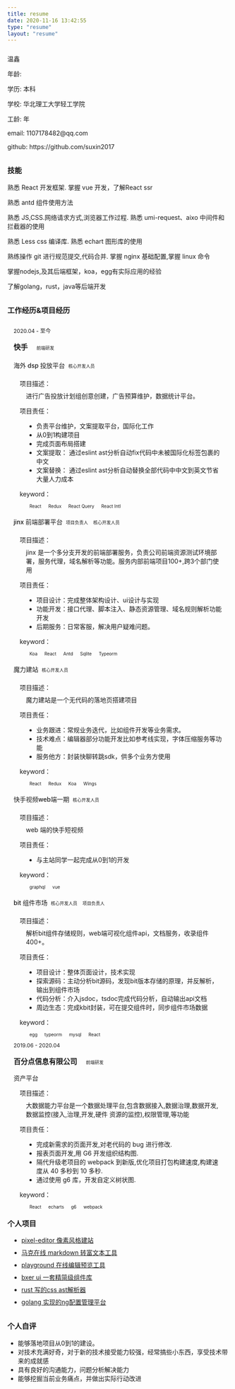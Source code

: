 ```yaml
---
title: resume
date: 2020-11-16 13:42:55
type: "resume"
layout: "resume"
---
```


<div class="about-me" style="margin:24px 0px">
    <!-- <div class="about-me-avatar"> -->
        <!-- <img src="/imgs/avatar.jpeg" width=128 height=128 alt="头像" > -->
    <!-- </div> -->
    <div class="about-me-desc" style="margin:0">
        <div class="about-me-desc-name">
            <p>
                温鑫
            </p>
        </div>
        <div class="about-me-code-age">
            <p>
                年龄: <span id="age2"></span>
            </p>
            <script>
                const age2 = document.getElementById('age2');
                age2.textContent = Math.floor((Date.now() - new Date(1996, 0)) / (24 * 3600 * 1000 * 365))
            </script>
        </div>
        <div class="about-me-code-age">
            <p>
                学历: 本科
            </p>
        </div>
        <div class="about-me-code-age">
            <p>
                学校: 华北理工大学轻工学院
            </p>
        </div>
        <div class="about-me-code-age">
            <p>
                工龄: <span id="age1"></span>年
            </p>
            <script>
                const age1 = document.getElementById('age1');
                age1.textContent = Math.floor((Date.now() - new Date(2019, 0)) / (24 * 3600 * 1000 * 365))
            </script>
        </div>
        <div class="about-me-code-age">
            <p>
            </p>
        </div>
        <div class="about-me-code-age">
            <p>
                email: 1107178482@qq.com 
            </p>
        </div>
           <div class="about-me-code-age">
            <p>
                github: https://github.com/suxin2017
            </p>
        </div>
    </div>
</div>
<style>
    .resume-content {
        padding: 0 24px;
    }
    .company {
        display: inline-block;
        font-size: 16px;
        font-weight: 600;
        margin-right: 12px !important;
    }
    .tag {
        font-size: 10px;
        margin-left: 4px;
        display: inline-block;
        padding: 0px 4px;
        border-radius: 4px;
        border: 1px solid var(--shadowColor)
    }
    .tag-yellow {
        color: var(--yellow);
    }
    .tag-orange {
        color: var(--orange);
    }
    .tag-red {
        color: var(--red);
    }
    .tag-magenta {
        color: var(--magenta);
    }
    .tag-violet {
        color: var(--violet);
    }
    .tag-blue {
        color: var(--blue);
    }
    .tag-cyan {
        color: var(--cyan);
    }
    .tag-green {
        color: var(--green);
    }
    .time {
        font-size: 12px;
    }
    .container {
        position: relative;
        margin-left: 1em;
        margin-bottom: -14px;
        padding-top: 2px;
    }
    .container div {
        margin: 8px 0;
    }
    .container::after {
        content: '';
        position: absolute;
        background-color: var(--cyan);
        width: 6px;
        height: 6px;
        display: block;
        border-radius: 50%;
        left: -20px;
        top: 15px;
        bottom: 0;
        z-index: 1;
    }
    .container::before {
        content: '';
        position: absolute;
        background-color: var(--shadowColor);
        width: 2px;
        display: block;
        left: -18px;
        top: 0;
        bottom: 0;
    }
    .list {}
    .list .item .name {
        font-size: 14px;
        font-weight: 500;
    }
    .list .item .desc {
        font-size: 14px;
        margin: 14px;
        margin-left: 28px;
    }
    .list .item .desc::before {
        font-size: 14px;
        margin-left: -14px;
        margin-bottom: 8px;
        display: block;
        content: '项目描述：';
    }
    .list .item .me {
        font-size: 14px;
        margin: 14px;
        margin-left: 28px;
    }
    .list .item .me::before {
        font-size: 14px;
        margin-left: -14px;
        margin-bottom: 8px;
        content: '项目责任：';
        display: block;
    }
    .list .item .key {
        font-size: 14px;
        margin: 14px;
        margin-left: 28px;
    }
    .list .item .key::before {
        font-size: 14px;
        margin-left: -14px;
        margin-bottom: 8px;
        content: 'keyword：';
        display: block;
    }
    h3 {
        position: relative;
        margin-top: 32px;
    }
    h3::after {
        content: '';
        position: absolute;
        background-color: var(--cyan);
        width: 13px;
        height: 13px;
        display: block;
        border-radius: 50%;
        left: -20px;
        top: 4.5px;
        bottom: 0;
    }
    .private {
    }
    .private li {
        width: 327px;
        margin: 8px;
        font-size: 14px;
        cursor: pointer;
    }
    .evaluation {
        font-size: 14px;
    }
    @media only screen and (max-width: 768px) {
        .desc,
        .me,
        li {
            line-height: 2;
        }
        ul {
            padding: 0 12px;
        }
    }
</style>

<h3>
    技能
</h3>

<p>熟悉 React 开发框架. 掌握 vue 开发，了解React ssr</p>
<p>熟悉 antd 组件使用方法</p>
<p>熟悉 JS,CSS.网络请求方式,浏览器工作过程. 熟悉 umi-request、aixo 中间件和拦截器的使用</p>
<p>熟悉 Less css 编译库. 熟悉 echart 图形库的使用</p>
<p>熟练操作 git 进行规范提交,代码合并. 掌握 nginx 基础配置,掌握 linux 命令</p>
<p>掌握nodejs,及其后端框架，koa，egg有实际应用的经验</p>
<p>了解golang，rust，java等后端开发</p>

<h3>
    工作经历&项目经历
</h3>

<div class="container">
    <div class="info">
        <div class="time">2020.04 - 至今</div>
        <div class="company">快手 </div>
        <div class="tag">前端研发</div>
    </div>
    <div class="list">
        <div class="item">
            <div class="name">海外 dsp 投放平台
                <div class="tag">核心开发人员</div>
            </div>
            <div class="desc">进行广告投放计划组创意创建，广告预算维护，数据统计平台。</div>
            <div class="me">
                <ul>
                    <li>负责平台维护，文案提取平台，国际化工作</li>
                    <li>从0到1构建项目</li>
                    <li>完成页面布局搭建</li>
                    <li>文案提取： 通过eslint ast分析自动fix代码中未被国际化标签包裹的中文</li>
                    <li>文案替换： 通过eslint ast分析自动替换全部代码中中文到英文节省大量人力成本</li>
                </ul>
            </div>
            <div class="key">
                <span class="tag">React</span>
                <span class="tag">Redux</span>
                <span class="tag">React Query</span>
                <span class="tag">React Intl</span>
            </div>
        </div>
        <div class="item">
            <div class="name">jinx 前端部署平台
                <div class="tag">项目负责人</div>
                <div class="tag">核心开发人员</div>
            </div>
            <div class="desc">jinx 是一个多分支开发的前端部署服务，负责公司前端资源测试环境部署，服务代理，域名解析等功能。服务内部前端项目100+,跨3个部门使用</div>
            <div class="me">
                <ul>
                    <li>项目设计：完成整体架构设计、ui设计与实现</li>
                    <li>功能开发：接口代理、脚本注入、静态资源管理、域名规则解析功能开发</li>
                    <li>后期服务：日常客服，解决用户疑难问题。</li>
                </ul>
            </div>
            <div class="key">
                <span class="tag">Koa</span>
                <span class="tag">React</span>
                <span class="tag">Antd</span>
                <span class="tag">Sqlite</span>
                <span class="tag">Typeorm</span>
            </div>
        </div>
        <div class="item">
            <div class="name">魔力建站
                <div class="tag">核心开发人员</div>
            </div>
            <div class="desc">魔力建站是一个无代码的落地页搭建项目</div>
            <div class="me">
                <ul>
                    <li>
                        业务跟进：常规业务迭代，比如组件开发等业务需求。</li>
                    <li>
                        技术难点：编辑器部分功能开发比如参考线实现，字体压缩服务等功能
                    </li>
                    <li>
                        服务他方：封装快聊转跳sdk，供多个业务方使用
                    </li>
                </ul>
            </div>
            <div class="key">
                <span class="tag">React</span>
                <span class="tag">Redux</span>
                <span class="tag">Koa</span>
                <span class="tag">Wings</span>
            </div>
        </div>
        <div class="item">
            <div class="name">快手视频web端一期
                <div class="tag">核心开发人员</div>
            </div>
            <div class="desc">web 端的快手短视频</div>
            <div class="me">
                <ul>
                    <li>与主站同学一起完成从0到1的开发</li>
                </ul>
            </div>
            <div class="key">
                <span class="tag">graphql</span>
                <span class="tag">vue</span>
            </div>
        </div>
        <div class="item">
            <div class="name">bit 组件市场
                <div class="tag">核心开发人员</div>
                <div class="tag">项目负责人</div>
            </div>
            <div class="desc">解析bit组件存储规则，web端可视化组件api，文档服务，收录组件400+。</div>
            <div class="me">
                <ul>
                    <li>项目设计：整体页面设计，技术实现</li>
                    <li>探索源码：主动分析bit源码，发现bit版本存储的原理，并反解析，输出到组件市场</li>
                    <li>代码分析：介入jsdoc，tsdoc完成代码分析，自动输出api文档</li>
                    <li>周边生态：完成kbit封装，可在提交组件时，同步组件市场数据</li>
                </ul>
            </div>
            <div class="key">
                <span class="tag">egg</span>
                <span class="tag">typeorm</span>
                <span class="tag">mysql</span>
                <span class="tag">React</span>
            </div>
        </div>
    </div>
</div>

<div class="container">
    <div class="info">
        <div class="time">2019.06 - 2020.04</div>
        <div class="company">百分点信息有限公司 </div>
        <div class="tag">前端研发</div>
    </div>
    <div class="list">
        <div class="item">
            <div class="name">资产平台</div>
            <div class="desc">大数据能力平台是一个数据处理平台,包含数据接入,数据治理,数据开发,数据监控(接入,治理,开发,硬件
                资源的监控),权限管理,等功能</div>
            <div class="me">
                <ul>
                    <li>
                        完成新需求的页面开发,对老代码的 bug 进行修改.
                    </li>
                    <li>
                        报表页面开发,用 G6 开发组织结构图.
                    </li>
                    <li>
                        隔代升级老项目的 webpack 到新版,优化项目打包构建速度,构建速度从 40 多秒到
                        10 多秒.
                    </li>
                    <li>
                        通过使用 g6 库，开发自定义树状图.
                    </li>
                </ul>
            </div>
            <div class="key">
                <span class="tag">React</span>
                <span class="tag">echarts</span>
                <span class="tag">g6</span>
                <span class="tag">webpack</span>
            </div>
        </div>
    </div>
</div>

<h3>个人项目</h3>

<ul class="private">
    <li><a href="https://suxin2017.github.io/pixel-editor/">pixel-editor 像素风格建站</a></li>
    <li><a href="https://suxin2017.github.io/markdown-website/#/">马克在线 markdown 转富文本工具</a></li>
    <li><a href="https://github.com/suxin2017/code-playground">playground 在线编辑预览工具</a></li>
    <li><a href="https://suxin2017.github.io/bxer-ui/?path=/docs/%E4%BB%8B%E7%BB%8D--page">
            bxer ui 一套精简级组件库</a></li>
    <li><a href="https://github.com/suxin2017/css-tutorial">
           rust 写的css ast解析器</a></li>
    <li><a href="https://github.com/suxin2017/ng-m">
           golang 实现的ng配置管理平台</a></li>
</ul>

<h3>个人自评</h3>

<ul class="evaluation">
    <li>能够落地项目从0到1的建设。</li>
    <li>对技术充满好奇，对于新的技术接受能力较强，经常搞些小东西，享受技术带来的成就感</li>
    <li>具有良好的沟通能力，问题分析解决能力</li>
    <li>能够挖掘当前业务痛点，并做出实际行动改进</li>
</ul>
